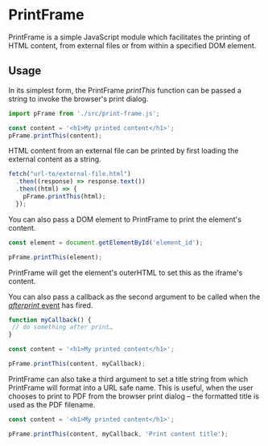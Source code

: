 # PrintFrame

PrintFrame is a simple JavaScript module which facilitates the printing of HTML content, from external files or from within a specified DOM element.

## Usage

In its simplest form, the PrintFrame *printThis* function can be passed a string to invoke the browser's print dialog.

```javascript
import pFrame from './src/print-frame.js';

const content = '<h1>My printed content</h1>';
pFrame.printThis(content);
```

HTML content from an external file can be printed by first loading the external content as a string.

```javascript
fetch("url-to/external-file.html")
  .then((response) => response.text())
  .then((html) => {
    pFrame.printThis(html);
  });
```

You can also pass a DOM element to PrintFrame to print the element's content.

```javascript
const element = document.getElementById('element_id');

pFrame.printThis(element);
```

PrintFrame will get the element's outerHTML to set this as the iframe's content.

You can also pass a callback as the second argument to be called when the [*afterprint* event](https://developer.mozilla.org/en-US/docs/Web/API/Window/afterprint_event) has fired.

```javascript
function myCallback() {
 // do something after print…
}

const content = '<h1>My printed content</h1>';

pFrame.printThis(content, myCallback);
```

PrintFrame can also take a third argument to set a title string from which PrintFrame will format into a URL safe name. This is useful, when the user chooses to print to PDF from the browser print dialog – the formatted title is used as the PDF filename.

```javascript
const content = '<h1>My printed content</h1>';

pFrame.printThis(content, myCallback, 'Print content title');
```
